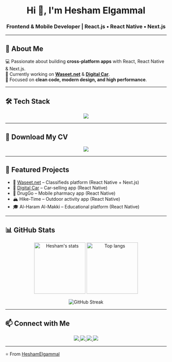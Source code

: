 <h1 align="center">Hi 👋, I'm Hesham Elgammal</h1>
<h3 align="center">Frontend & Mobile Developer | React.js • React Native • Next.js</h3>

---

## 🚀 About Me
💻 Passionate about building **cross-platform apps** with React, React Native & Next.js.  
🚀 Currently working on **[Waseet.net](https://waseet.net/)** & **[Digital Car](https://www.digitalcar.sa/)**.  
🎯 Focused on **clean code, modern design, and high performance**.  

---

## 🛠 Tech Stack
<p align="center">
  <img src="https://skillicons.dev/icons?i=js,ts,react,nextjs,nodejs,express,mongodb,redux,git,docker,graphql" />
</p>

---

## 📄 Download My CV
<p align="center">
  <a href="https://github.com/HeshamElgammal/HeshamElgammal/raw/main/Hesham-Elgammal-CV.pdf" download>
    <img src="https://img.shields.io/badge/Download%20CV-PDF-red?style=for-the-badge&logo=adobeacrobatreader" />
  </a>
</p>

---

## 🌟 Featured Projects
- 🚀 [Waseet.net](https://waseet.net/) – Classifieds platform (React Native + Next.js)  
- 🚗 [Digital Car](https://www.digitalcar.sa/) – Car-selling app (React Native)  
- 💊 DrugGo – Mobile pharmacy app (React Native)  
- 🏔 Hike-Time – Outdoor activity app (React Native)  
- 🎓 Al-Haram Al-Makki – Educational platform (React Native)  

---

## 📊 GitHub Stats
<p align="center">
  <img src="https://github-readme-stats.vercel.app/api?username=HeshamElgammal&show_icons=true&theme=radical" alt="Hesham's stats" height="160"/>
  <img src="https://github-readme-stats.vercel.app/api/top-langs/?username=HeshamElgammal&layout=compact&theme=radical" alt="Top langs" height="160"/>
</p>

<p align="center">
  <img src="https://streak-stats.demolab.com?user=HeshamElgammal&theme=radical&hide_border=true" alt="GitHub Streak" />
</p>

---

## 📫 Connect with Me
<p align="center">
  <a href="https://linkedin.com/in/hesham-elgammal-3b47a0383" target="_blank">
    <img src="https://img.shields.io/badge/LinkedIn-0077B5?style=for-the-badge&logo=linkedin&logoColor=white"/>
  </a>
  <a href="https://github.com/HeshamElgammal" target="_blank">
    <img src="https://img.shields.io/badge/GitHub-000?style=for-the-badge&logo=github&logoColor=white"/>
  </a>
  <a href="mailto:heshamelgammal404@gmail.com" target="_blank">
    <img src="https://img.shields.io/badge/Email-D14836?style=for-the-badge&logo=gmail&logoColor=white"/>
  </a>
  <a href="https://wa.me/201092901319" target="_blank">
    <img src="https://img.shields.io/badge/WhatsApp-25D366?style=for-the-badge&logo=whatsapp&logoColor=white"/>
  </a>
</p>

---

⭐️ From [HeshamElgammal](https://github.com/HeshamElgammal)
